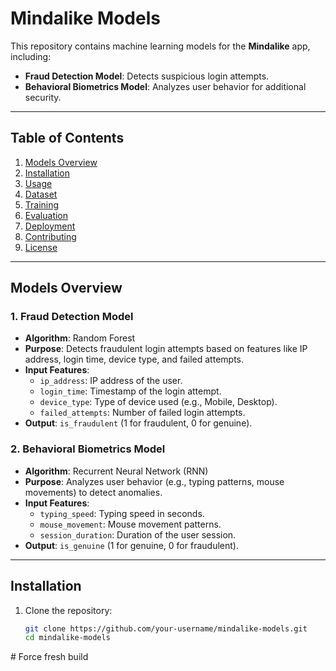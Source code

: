 # Mindalike Models

This repository contains machine learning models for the **Mindalike** app, including:
- **Fraud Detection Model**: Detects suspicious login attempts.
- **Behavioral Biometrics Model**: Analyzes user behavior for additional security.

---

## **Table of Contents**
1. [Models Overview](#models-overview)
2. [Installation](#installation)
3. [Usage](#usage)
4. [Dataset](#dataset)
5. [Training](#training)
6. [Evaluation](#evaluation)
7. [Deployment](#deployment)
8. [Contributing](#contributing)
9. [License](#license)

---

## **Models Overview**

### **1. Fraud Detection Model**
- **Algorithm**: Random Forest
- **Purpose**: Detects fraudulent login attempts based on features like IP address, login time, device type, and failed attempts.
- **Input Features**:
  - `ip_address`: IP address of the user.
  - `login_time`: Timestamp of the login attempt.
  - `device_type`: Type of device used (e.g., Mobile, Desktop).
  - `failed_attempts`: Number of failed login attempts.
- **Output**: `is_fraudulent` (1 for fraudulent, 0 for genuine).

### **2. Behavioral Biometrics Model**
- **Algorithm**: Recurrent Neural Network (RNN)
- **Purpose**: Analyzes user behavior (e.g., typing patterns, mouse movements) to detect anomalies.
- **Input Features**:
  - `typing_speed`: Typing speed in seconds.
  - `mouse_movement`: Mouse movement patterns.
  - `session_duration`: Duration of the user session.
- **Output**: `is_genuine` (1 for genuine, 0 for fraudulent).

---

## **Installation**

1. Clone the repository:
   ```bash
   git clone https://github.com/your-username/mindalike-models.git
   cd mindalike-models
#   F o r c e   f r e s h   b u i l d  
 